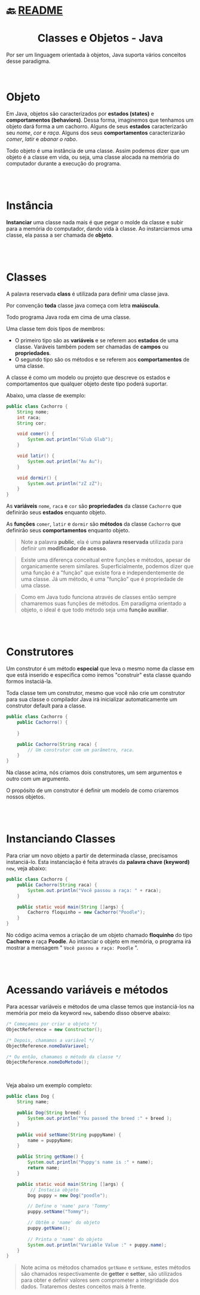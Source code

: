 # :back: [README](../../../README.md#programming-languages)

<h1 align="center">
    Classes e Objetos - Java
</h1>

Por ser um linguagem orientada à objetos, Java suporta vários conceitos desse paradigma.

<br>

# Objeto
Em Java, objetos são caracterizados por **estados (states)** e **comportamentos (behaviors)**. Dessa forma, imaginemos que tenhamos um objeto dará forma a um cachorro. Alguns de seus **estados** caracterizarão seu *nome*, *cor* e *raça*. Alguns dos seus **comportamentos** caracterizarão *comer*, *latir* e *abanar o rabo*.

Todo objeto é uma instância de uma classe. Assim podemos dizer que um objeto é a classe em vida, ou seja, uma classe alocada na memória do computador durante a execução do programa.

<br>
<br>

# Instância
**Instanciar** uma classe nada mais é que pegar o molde da classe e subir para a memória do computador, dando vida à classe. Ao instarciarmos uma classe, ela passa a ser chamada de **objeto**.

<br>
<br>

# Classes
A palavra reservada **class** é utilizada para definir uma classe java.

Por convenção **toda** classe java começa com letra **maiúscula**.

Todo programa Java roda em cima de uma classe.

Uma classe tem dois tipos de membros:
-   O primeiro tipo são as **variáveis** e se referem aos **estados** de uma classe. Varáveis também podem ser chamadas de **campos** ou **propriedades**.
-   O segundo tipo são os métodos e se referem aos **comportamentos** de uma classe.

A classe é como um modelo ou projeto que descreve os estados e comportamentos que qualquer objeto deste tipo poderá suportar.

Abaixo, uma classe de exemplo: 

```java
public class Cachorro {
    String nome;
    int raca;
    String cor;

    void comer() {
        System.out.println("Glub Glub");
    }

    void latir() {
        System.out.println("Au Au");
    }

    void dormir() {
        System.out.println("zZ zZ");
    }
}
```

As **variáveis** `nome`, `raca` e `cor` são **propriedades** da classe `Cachorro` que definirão seus **estados** enquanto objeto.

As **funções** `comer`, `latir` e `dormir` são **métodos** da classe `Cachorro` que definirão seus **comportamentos** enquanto objeto.

> Note a palavra **public**, ela é uma **palavra reservada** utilizada para definir um **modificador de acesso**.

> Existe uma diferença conceitual entre funções e métodos, apesar de organicamente serem similares. Superficialmente, podemos dizer que uma função é a "função" que existe fora e independentemente de uma classe. Já um método, é uma "função" que é propriedade de uma classe.

> Como em Java tudo funciona através de classes então sempre chamaremos suas funções de métodos.
> Em paradigma orientado a objeto, o ideal é que todo método seja uma **função auxiliar**.

<br>
<br>

# Construtores
Um construtor é um método **especial** que leva o mesmo nome da classe em que está inserido e especifica como iremos "construir" esta classe quando formos instaciá-la.

Toda classe tem um construtor, mesmo que você não crie um construtor para sua classe o compilador Java irá inicializar automaticamente um construtor default para a classe.

```java
public class Cachorro {
    public Cachorro() {
        
    }

    public Cachorro(String raca) {
        // Um construtor com um parâmetro, raca.
    }
}
```

Na classe acima, nós criamos dois construtores, um sem argumentos e outro com um argumento.

O propósito de um construtor é definir um modelo de como criaremos nossos objetos.

<br>
<br>

# Instanciando Classes
Para criar um novo objeto a partir de determinada classe, precisamos instanciá-lo. Esta instanciação é feita através da **palavra chave (keyword)** `new`, veja abaixo:

```java
public class Cachorro {
    public Cachorro(String raca) {
        System.out.println("Você passou a raça: " + raca);
    }

    public static void main(String []args) {
        Cachorro floquinho = new Cachorro("Poodle");
    }
}
```
No código acima vemos a criação de um objeto chamado **floquinho** do tipo **Cachorro** e raça **Poodle**. Ao intanciar o objeto em memória, o programa irá mostrar a mensagem " `Você passou a raça: Poodle` ".

<br>
<br>

# Acessando variáveis e métodos
Para acessar variáveis e métodos de uma classe temos que instanciá-los na memória por meio da keyword `new`, sabendo disso observe abaixo:

```java
/* Começamos por criar o objeto */
ObjectReference = new Constructor();

/* Depois, chamamos a variável */
ObjectReference.nomeDaVariavel;

/* Ou então, chamamos o método da classe */
ObjectReference.nomeDoMetodo();
```

<br>

Veja abaixo um exemplo completo:

```java
public class Dog {
    String name;

    public Dog(String breed) {
        System.out.println("You passed the breed :" + breed );
    }

    public void setName(String puppyName) {
        name = puppyName;
    }

    public String getName() {
        System.out.println("Puppy's name is :" + name);
        return name;
    }

    public static void main(String []args) {
         // Instacia objeto
        Dog puppy = new Dog("poodle");

        // Define o 'name' para 'Tommy' 
        puppy.setName("Tommy");

        // Obtêm o 'name' do objeto
        puppy.getName(); 
        
        // Printa o 'name' do objeto
        System.out.println("Variable Value :" + puppy.name);
    }
}
```
> Note acima os métodos chamados `getName` e `setName`, estes métodos são chamados respectivamente de **getter** e **setter**, são utilizados para obter e definir valores sem comprometer a integridade dos dados. Trataremos destes conceitos mais à frente.